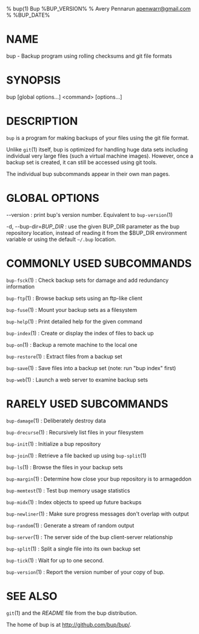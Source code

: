 % bup(1) Bup %BUP_VERSION%
% Avery Pennarun <apenwarr@gmail.com>
% %BUP_DATE%

# NAME

bup - Backup program using rolling checksums and git file formats

# SYNOPSIS

bup [global options...] \<command\> [options...]

# DESCRIPTION

`bup` is a program for making backups of your files using
the git file format.

Unlike `git`(1) itself, bup is
optimized for handling huge data sets including individual
very large files (such a virtual machine images).  However,
once a backup set is created, it can still be accessed
using git tools.

The individual bup subcommands appear in their own man
pages.

# GLOBAL OPTIONS

\--version
:   print bup's version number.  Equivalent to
    `bup-version`(1)

-d, \--bup-dir=*BUP_DIR*
:   use the given BUP_DIR parameter as the bup repository
    location, instead of reading it from the $BUP_DIR
    environment variable or using the default `~/.bup`
    location.


# COMMONLY USED SUBCOMMANDS

`bup-fsck`(1)
:   Check backup sets for damage and add redundancy information

`bup-ftp`(1)
:   Browse backup sets using an ftp-like client

`bup-fuse`(1)
:   Mount your backup sets as a filesystem

`bup-help`(1)
:   Print detailed help for the given command

`bup-index`(1)
:   Create or display the index of files to back up

`bup-on`(1)
:   Backup a remote machine to the local one

`bup-restore`(1)
:   Extract files from a backup set

`bup-save`(1)
:   Save files into a backup set (note: run "bup index" first)

`bup-web`(1)
:   Launch a web server to examine backup sets


# RARELY USED SUBCOMMANDS

`bup-damage`(1)
:   Deliberately destroy data

`bup-drecurse`(1)
:   Recursively list files in your filesystem

`bup-init`(1)
:   Initialize a bup repository

`bup-join`(1)
:   Retrieve a file backed up using `bup-split`(1)

`bup-ls`(1)
:   Browse the files in your backup sets

`bup-margin`(1)
:   Determine how close your bup repository is to armageddon

`bup-memtest`(1)
:   Test bup memory usage statistics

`bup-midx`(1)
:   Index objects to speed up future backups

`bup-newliner`(1)
:   Make sure progress messages don't overlap with output

`bup-random`(1)
:   Generate a stream of random output

`bup-server`(1)
:   The server side of the bup client-server relationship

`bup-split`(1)
:   Split a single file into its own backup set

`bup-tick`(1)
:   Wait for up to one second.

`bup-version`(1)
:   Report the version number of your copy of bup.


# SEE ALSO

`git`(1) and the *README* file from the bup distribution.

The home of bup is at <http://github.com/bup/bup/>.

